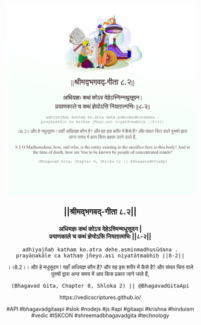 <img src="../../asset/BG_8_2.png"/>
<center><h2>||श्रीमद्‍भगवद्‍-गीता ८.२||</h2>
<h3>अधियज्ञः कथं कोऽत्र देहेऽस्मिन्मधुसूदन |<br/>प्रयाणकाले च कथं ज्ञेयोऽसि नियतात्मभिः ||८-२||</h3>
<pre>adhiyajñaḥ kathaṃ ko.atra dehe.asminmadhusūdana .<br/>prayāṇakāle ca kathaṃ jñeyo.asi niyatātmabhiḥ ||8-2||</pre>
<p>।।8.2।। और हे मधुसूदन ! यहाँ अधियज्ञ कौन है? और वह इस शरीर में कैसे है? और संयत चित्त वाले पुरुषों द्वारा अन्त समय में आप किस प्रकार जाने जाते हैं,</p>
<pre>(Bhagavad Gita, Chapter 8, Shloka 2) || @BhagavadGitaApi</pre><p>https://vedicscriptures.github.io/</p><p>#API #bhagavadgitaapi #slok #nodejs #js #api #gitaapi #krishna #hinduism #vedic #ISKCON #shreemadbhagavadgita #technology</p></center>